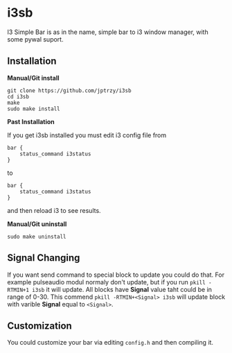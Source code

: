 # i3sb
I3 Simple Bar is as in the name, simple bar to i3 window manager, with some pywal suport.

## Installation

**Manual/Git install**
```
git clone https://github.com/jptrzy/i3sb
cd i3sb
make
sudo make install
```

**Past Installation**

If you get i3sb installed you must edit i3 config file 
from
```
bar {
    status_command i3status
}
```
to
```
bar {
    status_command i3status
}
```
and then reload i3 to see results.

**Manual/Git uninstall**
```
sudo make uninstall
```

## Signal Changing

If you want send command to special block to update you could do that. For example pulseaudio modul normaly don't update, but if you run `pkill -RTMIN+1 i3sb` it will update. All blocks have **Signal** value taht could be in range of 0-30. This commend `pkill -RTMIN+<Signal> i3sb` will update block with varible **Signal** equal to `<Signal>`.

## Customization

You could customize your bar via editing `config.h` and then compiling it.


